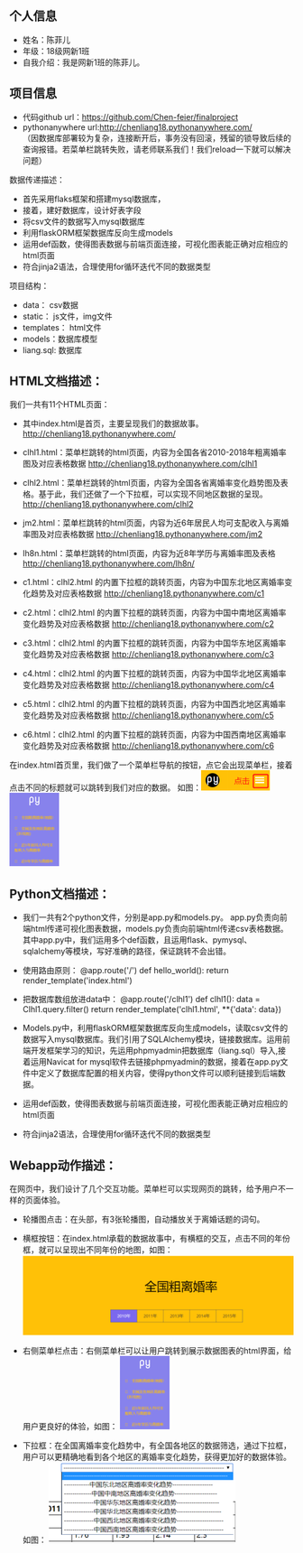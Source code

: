 ## 个人信息
* 姓名：陈菲儿
* 年级：18级网新1班
* 自我介绍：我是网新1班的陈菲儿。

## 项目信息
* 代码github url：https://github.com/Chen-feier/finalproject
* pythonanywhere url:http://chenliang18.pythonanywhere.com/    
（因数据库部署较为复杂，连接断开后，事务没有回滚，残留的锁导致后续的查询报错。若菜单栏跳转失败，请老师联系我们！我们reload一下就可以解决问题）

数据传递描述：
  * 首先采用flaks框架和搭建mysql数据库，
  * 接着，建好数据库，设计好表字段
  * 将csv文件的数据写入mysql数据库
  * 利用flaskORM框架数据库反向生成models
  * 运用def函数，使得图表数据与前端页面连接，可视化图表能正确对应相应的html页面
  * 符合jinja2语法，合理使用for循环迭代不同的数据类型
 
项目结构：
  * data： csv数据
  * static： js文件，img文件
  * templates： html文件
  * models：数据库模型
  * liang.sql: 数据库

## HTML文档描述：

我们一共有11个HTML页面：

* 其中index.html是首页，主要呈现我们的数据故事。http://chenliang18.pythonanywhere.com/

* clhl1.html：菜单栏跳转的html页面，内容为全国各省2010-2018年粗离婚率图及对应表格数据  http://chenliang18.pythonanywhere.com/clhl1

* clhl2.html：菜单栏跳转的html页面，内容为全国各省离婚率变化趋势图及表格。基于此，我们还做了一个下拉框，可以实现不同地区数据的呈现。
  http://chenliang18.pythonanywhere.com/clhl2

* jm2.html：菜单栏跳转的html页面，内容为近6年居民人均可支配收入与离婚率图及对应表格数据  http://chenliang18.pythonanywhere.com/jm2

* lh8n.html：菜单栏跳转的html页面，内容为近8年学历与离婚率图及表格  http://chenliang18.pythonanywhere.com/lh8n/

* c1.html：clhl2.html 的内置下拉框的跳转页面，内容为中国东北地区离婚率变化趋势及对应表格数据  http://chenliang18.pythonanywhere.com/c1

* c2.html：clhl2.html 的内置下拉框的跳转页面，内容为中国中南地区离婚率变化趋势及对应表格数据  http://chenliang18.pythonanywhere.com/c2

* c3.html：clhl2.html 的内置下拉框的跳转页面，内容为中国华东地区离婚率变化趋势及对应表格数据  http://chenliang18.pythonanywhere.com/c3

* c4.html：clhl2.html 的内置下拉框的跳转页面，内容为中国华北地区离婚率变化趋势及对应表格数据  http://chenliang18.pythonanywhere.com/c4

* c5.html：clhl2.html 的内置下拉框的跳转页面，内容为中国西北地区离婚率变化趋势及对应表格数据  http://chenliang18.pythonanywhere.com/c5

* c6.html：clhl2.html 的内置下拉框的跳转页面，内容为中国西南地区离婚率变化趋势及对应表格数据  http://chenliang18.pythonanywhere.com/c6

在index.html首页里，我们做了一个菜单栏导航的按钮，点它会出现菜单栏，接着点击不同的标题就可以跳转到我们对应的数据。
如图：![菜单栏](https://github.com/Chen-feier/finalproject/blob/master/%E5%9B%BE%E7%89%87/1.png)
![菜单栏](https://github.com/Chen-feier/finalproject/blob/master/%E5%9B%BE%E7%89%87/2.png)


## Python文档描述：
* 我们一共有2个python文件，分别是app.py和models.py。
app.py负责向前端html传递可视化图表数据，models.py负责向前端html传递csv表格数据。其中app.py中，我们运用多个def函数，且运用flask、pymysql、sqlalchemy等模块，写好准确的路径，保证跳转不会出错。  

* 使用路由原则：
@app.route('/')
def hello_world():
    return render_template('index.html')
    
* 把数据库数组放进data中：
@app.route('/clhl1')
def clhl1():
    data = Clhl1.query.filter()
    return render_template('clhl1.html', **{'data': data})


* Models.py中，利用flaskORM框架数据库反向生成models，读取csv文件的数据写入mysql数据库。我们引用了SQLAlchemy模块，链接数据库。运用前端开发框架学习的知识，先运用phpmyadmin把数据库（liang.sql）导入,接着运用Navicat for mysql软件去链接phpmyadmin的数据，接着在app.py文件中定义了数据库配置的相关内容，使得python文件可以顺利链接到后端数据。

* 运用def函数，使得图表数据与前端页面连接，可视化图表能正确对应相应的html页面

* 符合jinja2语法，合理使用for循环迭代不同的数据类型
 


## Webapp动作描述：

在网页中，我们设计了几个交互功能。菜单栏可以实现网页的跳转，给予用户不一样的页面体验。
* 轮播图点击：在头部，有3张轮播图，自动播放关于离婚话题的词句。
* 横框按钮：在index.html承载的数据故事中，有横框的交互，点击不同的年份框，就可以呈现出不同年份的地图，如图：
![横框](https://github.com/Chen-feier/finalproject/blob/master/%E5%9B%BE%E7%89%87/3.png)

* 右侧菜单栏点击：右侧菜单栏可以让用户跳转到展示数据图表的html界面，给用户更良好的体验，如图：
![菜单栏](https://github.com/Chen-feier/finalproject/blob/master/%E5%9B%BE%E7%89%87/2.png)

* 下拉框：在全国离婚率变化趋势中，有全国各地区的数据筛选，通过下拉框，用户可以更精确地看到各个地区的离婚率变化趋势，获得更加好的数据体验。如图：
![下拉框](https://github.com/Chen-feier/finalproject/blob/master/%E5%9B%BE%E7%89%87/4.png)
